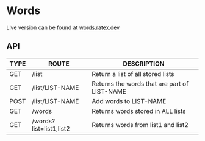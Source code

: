 # Words
Live version can be found at [words.ratex.dev](https://words.ratex.dev)

## API
| TYPE | ROUTE | DESCRIPTION |
| ---- | ----- | ----------- |
| GET  | /list | Return a list of all stored lists |
| GET  | /list/LIST-NAME | Returns the words that are part of LIST-NAME |
| POST | /list/LIST-NAME | Add words to LIST-NAME |
| GET  | /words          | Returns words stored in ALL lists |
| GET  | /words?list=list1,list2 | Returns words from list1 and list2 |